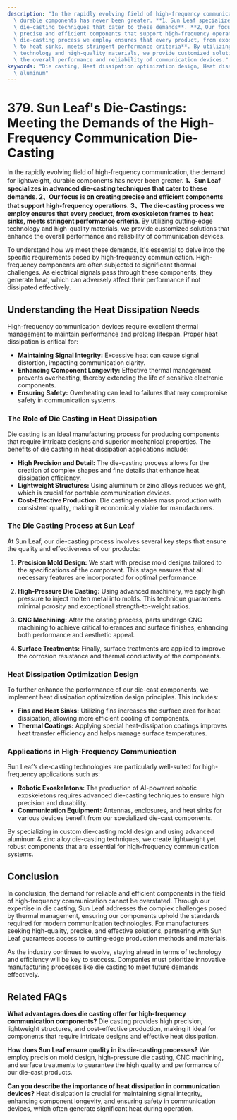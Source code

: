 ```yaml
---
description: "In the rapidly evolving field of high-frequency communication, the demand for lightweight,\
  \ durable components has never been greater. **1、Sun Leaf specializes in advanced\
  \ die-casting techniques that cater to these demands**. **2、Our focus is on creating\
  \ precise and efficient components that support high-frequency operations**. **3、The\
  \ die-casting process we employ ensures that every product, from exoskeleton frames\
  \ to heat sinks, meets stringent performance criteria**. By utilizing cutting-edge\
  \ technology and high-quality materials, we provide customized solutions that enhance\
  \ the overall performance and reliability of communication devices."
keywords: "Die casting, Heat dissipation optimization design, Heat dissipation structure, Die-cast\
  \ aluminum"
---
```

# 379. Sun Leaf's Die-Castings: Meeting the Demands of the High-Frequency Communication Die-Casting

In the rapidly evolving field of high-frequency communication, the demand for lightweight, durable components has never been greater. **1、Sun Leaf specializes in advanced die-casting techniques that cater to these demands**. **2、Our focus is on creating precise and efficient components that support high-frequency operations**. **3、The die-casting process we employ ensures that every product, from exoskeleton frames to heat sinks, meets stringent performance criteria**. By utilizing cutting-edge technology and high-quality materials, we provide customized solutions that enhance the overall performance and reliability of communication devices.

To understand how we meet these demands, it's essential to delve into the specific requirements posed by high-frequency communication. High-frequency components are often subjected to significant thermal challenges. As electrical signals pass through these components, they generate heat, which can adversely affect their performance if not dissipated effectively. 

## **Understanding the Heat Dissipation Needs**

High-frequency communication devices require excellent thermal management to maintain performance and prolong lifespan. Proper heat dissipation is critical for:

- **Maintaining Signal Integrity:** Excessive heat can cause signal distortion, impacting communication clarity.
- **Enhancing Component Longevity:** Effective thermal management prevents overheating, thereby extending the life of sensitive electronic components.
- **Ensuring Safety:** Overheating can lead to failures that may compromise safety in communication systems.

### **The Role of Die Casting in Heat Dissipation**

Die casting is an ideal manufacturing process for producing components that require intricate designs and superior mechanical properties. The benefits of die casting in heat dissipation applications include:

- **High Precision and Detail:** The die-casting process allows for the creation of complex shapes and fine details that enhance heat dissipation efficiency.
- **Lightweight Structures:** Using aluminum or zinc alloys reduces weight, which is crucial for portable communication devices.
- **Cost-Effective Production:** Die casting enables mass production with consistent quality, making it economically viable for manufacturers.

### **The Die Casting Process at Sun Leaf**

At Sun Leaf, our die-casting process involves several key steps that ensure the quality and effectiveness of our products:

1. **Precision Mold Design:** We start with precise mold designs tailored to the specifications of the component. This stage ensures that all necessary features are incorporated for optimal performance.

2. **High-Pressure Die Casting:** Using advanced machinery, we apply high pressure to inject molten metal into molds. This technique guarantees minimal porosity and exceptional strength-to-weight ratios.

3. **CNC Machining:** After the casting process, parts undergo CNC machining to achieve critical tolerances and surface finishes, enhancing both performance and aesthetic appeal.

4. **Surface Treatments:** Finally, surface treatments are applied to improve the corrosion resistance and thermal conductivity of the components.

### **Heat Dissipation Optimization Design**

To further enhance the performance of our die-cast components, we implement heat dissipation optimization design principles. This includes:

- **Fins and Heat Sinks:** Utilizing fins increases the surface area for heat dissipation, allowing more efficient cooling of components.
- **Thermal Coatings:** Applying special heat-dissipation coatings improves heat transfer efficiency and helps manage surface temperatures.

### **Applications in High-Frequency Communication**

Sun Leaf’s die-casting technologies are particularly well-suited for high-frequency applications such as:

- **Robotic Exoskeletons:** The production of AI-powered robotic exoskeletons requires advanced die-casting techniques to ensure high precision and durability.
- **Communication Equipment:** Antennas, enclosures, and heat sinks for various devices benefit from our specialized die-cast components.

By specializing in custom die-casting mold design and using advanced aluminum & zinc alloy die-casting techniques, we create lightweight yet robust components that are essential for high-frequency communication systems.

## **Conclusion**

In conclusion, the demand for reliable and efficient components in the field of high-frequency communication cannot be overstated. Through our expertise in die casting, Sun Leaf addresses the complex challenges posed by thermal management, ensuring our components uphold the standards required for modern communication technologies. For manufacturers seeking high-quality, precise, and effective solutions, partnering with Sun Leaf guarantees access to cutting-edge production methods and materials.

As the industry continues to evolve, staying ahead in terms of technology and efficiency will be key to success. Companies must prioritize innovative manufacturing processes like die casting to meet future demands effectively.

## **Related FAQs**

**What advantages does die casting offer for high-frequency communication components?**
Die casting provides high precision, lightweight structures, and cost-effective production, making it ideal for components that require intricate designs and effective heat dissipation.

**How does Sun Leaf ensure quality in its die-casting processes?**
We employ precision mold design, high-pressure die casting, CNC machining, and surface treatments to guarantee the high quality and performance of our die-cast products.

**Can you describe the importance of heat dissipation in communication devices?**
Heat dissipation is crucial for maintaining signal integrity, enhancing component longevity, and ensuring safety in communication devices, which often generate significant heat during operation.
